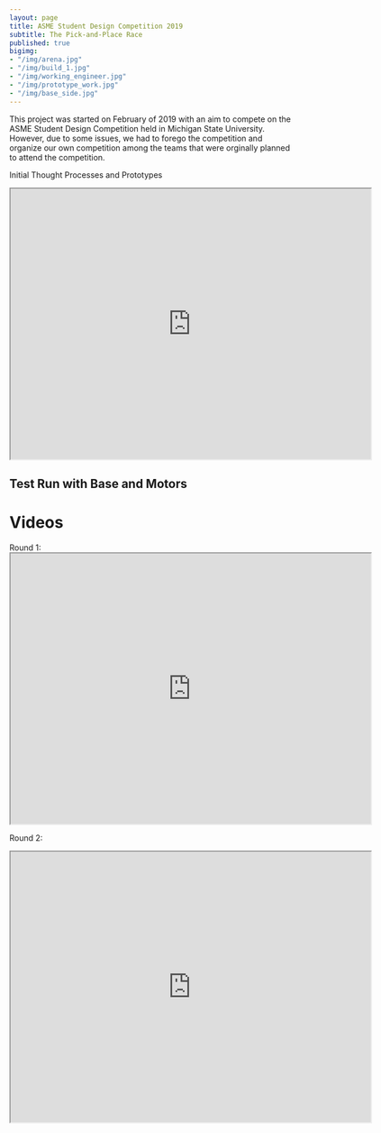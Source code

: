 ```yaml
---
layout: page
title: ASME Student Design Competition 2019
subtitle: The Pick-and-Place Race
published: true
bigimg: 
- "/img/arena.jpg"
- "/img/build_1.jpg"
- "/img/working_engineer.jpg"
- "/img/prototype_work.jpg"
- "/img/base_side.jpg"
---
```


This project was started on February of 2019 with an aim to compete on the ASME Student Design Competition held in Michigan State University. However, due to some issues, we had to forego the competition and organize our own competition among the teams that were orginally planned to attend the competition. 

Initial Thought Processes and Prototypes

<iframe src="https://drive.google.com/file/d/1zty-3pv7xc06iCoVSIuRJkuWe5zfzhCv/preview" width="640" height="480" alt: Drawing></iframe>






<H2><b> Test Run with Base and Motors</b> </H2>

<H1><b> Videos </b></H1>
Round 1:
<iframe src="https://drive.google.com/file/d/1wEMLU-sTj3V__sxqbI3SSbVcH-S4KVKG/preview" width="640" height="480"></iframe>

Round 2:
<iframe src="https://drive.google.com/file/d/1ze85nO4ic3aUmqvLby5zNoilwtxG9DSk/preview" width="640" height="480"></iframe>
